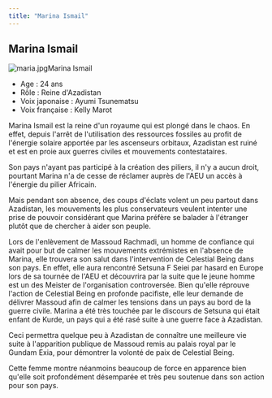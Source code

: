 ```yaml
---
title: "Marina Ismail"
---
```


Marina Ismail
-------------

![maria.jpg](/images/stories/saga/gundam00/persos/maria.jpg "maria.jpg")Marina Ismail


- Age : 24 ans  
- Rôle : Reine d'Azadistan  
- Voix japonaise : Ayumi Tsunematsu  
- Voix française : Kelly Marot


Marina Ismail est la reine d'un royaume qui est plongé dans le chaos. En effet, depuis l'arrêt de l'utilisation des ressources fossiles au profit de l'énergie solaire apportée par les ascenseurs orbitaux, Azadistan est ruiné et est en proie aux guerres civiles et mouvements contestataires.


Son pays n'ayant pas participé à la création des piliers, il n'y a aucun droit, pourtant Marina n'a de cesse de réclamer auprès de l'AEU un accès à l'énergie du pilier Africain.


Mais pendant son absence, des coups d'éclats volent un peu partout dans Azadistan, les mouvements les plus conservateurs veulent intenter une prise de pouvoir considérant que Marina préfère se balader à l'étranger plutôt que de chercher à aider son peuple.


Lors de l'enlèvement de Massoud Rachmadi, un homme de confiance qui avait pour but de calmer les mouvements extrémistes en l'absence de Marina, elle trouvera son salut dans l'intervention de Celestial Being dans son pays. En effet, elle aura rencontré Setsuna F Seiei par hasard en Europe lors de sa tournée de l'AEU et découvrira par la suite que le jeune homme est un des Meister de l'organisation controversée. Bien qu'elle réprouve l'action de Celestial Being en profonde pacifiste, elle leur demande de délivrer Massoud afin de calmer les tensions dans un pays au bord de la guerre civile. Marina a été très touchée par le discours de Setsuna qui était enfant de Kurde, un pays qui a été rasé suite à une guerre face à Azadistan.


Ceci permettra quelque peu à Azadistan de connaître une meilleure vie suite à l'apparition publique de Massoud remis au palais royal par le Gundam Exia, pour démontrer la volonté de paix de Celestial Being.


Cette femme montre néanmoins beaucoup de force en apparence bien qu'elle soit profondément désemparée et très peu soutenue dans son action pour son pays.

